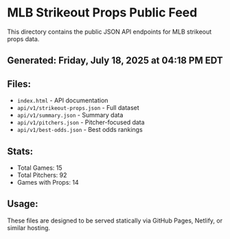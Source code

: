 # MLB Strikeout Props Public Feed

This directory contains the public JSON API endpoints for MLB strikeout props data.

## Generated: Friday, July 18, 2025 at 04:18 PM EDT

## Files:
- `index.html` - API documentation
- `api/v1/strikeout-props.json` - Full dataset
- `api/v1/summary.json` - Summary data
- `api/v1/pitchers.json` - Pitcher-focused data  
- `api/v1/best-odds.json` - Best odds rankings

## Stats:
- Total Games: 15
- Total Pitchers: 92
- Games with Props: 14

## Usage:
These files are designed to be served statically via GitHub Pages, Netlify, or similar hosting.
